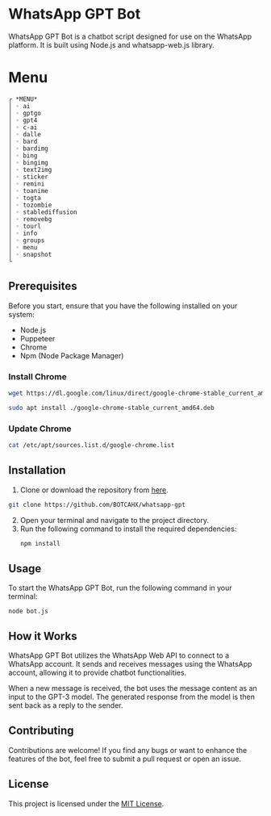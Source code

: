 # WhatsApp GPT Bot
WhatsApp GPT Bot is a chatbot script designed for use on the WhatsApp platform. It is built using Node.js and whatsapp-web.js library.
# Menu
```
┌ *MENU*
│ ◦ ai
│ ◦ gptgo
│ ◦ gpt4
│ ◦ c-ai
│ ◦ dalle
│ ◦ bard
│ ◦ bardimg
│ ◦ bing
│ ◦ bingimg
│ ◦ text2img
│ ◦ sticker
│ ◦ remini
│ ◦ toanime
│ ◦ togta
│ ◦ tozombie
│ ◦ stablediffusion
│ ◦ removebg
│ ◦ tourl
│ ◦ info
│ ◦ groups
│ ◦ menu
│ ◦ snapshot
└
```
## Prerequisites
Before you start, ensure that you have the following installed on your system:
- Node.js
- Puppeteer
- Chrome
- Npm (Node Package Manager)

### Install Chrome
```sh
wget https://dl.google.com/linux/direct/google-chrome-stable_current_amd64.deb
```
```sh
sudo apt install ./google-chrome-stable_current_amd64.deb
```
### Update Chrome
```sh
cat /etc/apt/sources.list.d/google-chrome.list
```

## Installation
1. Clone or download the repository from [here](https://github.com/BOTCAHX/whatsapp-gpt).
```sh
git clone https://github.com/BOTCAHX/whatsapp-gpt
```
   
2. Open your terminal and navigate to the project directory.
3. Run the following command to install the required dependencies:
   ```sh
   npm install
   ```

## Usage
To start the WhatsApp GPT Bot, run the following command in your terminal:
```
node bot.js
```

## How it Works
WhatsApp GPT Bot utilizes the WhatsApp Web API to connect to a WhatsApp account. It sends and receives messages using the WhatsApp account, allowing it to provide chatbot functionalities.

When a new message is received, the bot uses the message content as an input to the GPT-3 model. The generated response from the model is then sent back as a reply to the sender.


## Contributing
Contributions are welcome! If you find any bugs or want to enhance the features of the bot, feel free to submit a pull request or open an issue.

## License
This project is licensed under the [MIT License](https://github.com/BOTCAHX/whatsapp-gpt).

